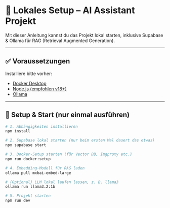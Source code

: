 # 🧠 Lokales Setup – AI Assistant Projekt

Mit dieser Anleitung kannst du das Projekt lokal starten, inklusive Supabase & Ollama für RAG (Retrieval Augmented Generation).

---

## ✅ Voraussetzungen

Installiere bitte vorher:

- [Docker Desktop](https://www.docker.com/products/docker-desktop)
- [Node.js (empfohlen v18+)](https://nodejs.org)
- [Ollama](https://ollama.com)

---

## 🚀 Setup & Start (nur einmal ausführen)

```bash
# 1. Abhängigkeiten installieren
npm install

# 2. Supabase lokal starten (nur beim ersten Mal dauert das etwas)
npx supabase start

# 3. Docker-Setup starten (für Vector DB, Imgproxy etc.)
npm run docker:setup

# 4. Embedding-Modell für RAG laden
ollama pull mxbai-embed-large

# (Optional) LLM lokal laufen lassen, z. B. llama3
ollama run llama3.2:1b

# 5. Projekt starten
npm run dev
```
